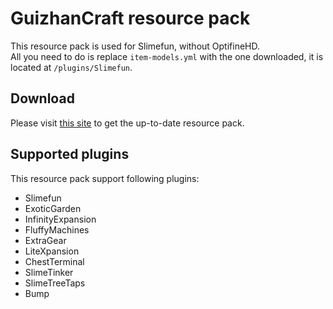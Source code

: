 # GuizhanCraft resource pack

This resource pack is used for Slimefun, without OptifineHD.  
All you need to do is replace `item-models.yml` with the one downloaded, it is located at `/plugins/Slimefun`.

## Download

Please visit [this site](https://ybw0014.net/post/guizhancraft-resource-pack) to get the up-to-date resource pack.

## Supported plugins

This resource pack support following plugins:

- Slimefun
- ExoticGarden
- InfinityExpansion
- FluffyMachines
- ExtraGear
- LiteXpansion
- ChestTerminal
- SlimeTinker
- SlimeTreeTaps
- Bump
